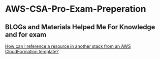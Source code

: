 # AWS-CSA-Pro-Exam-Preperation

## BLOGs and Materials Helped Me For Knowledge and for exam
[How can I reference a resource in another stack from an AWS CloudFormation template?](https://aws.amazon.com/premiumsupport/knowledge-center/cloudformation-reference-resource/)